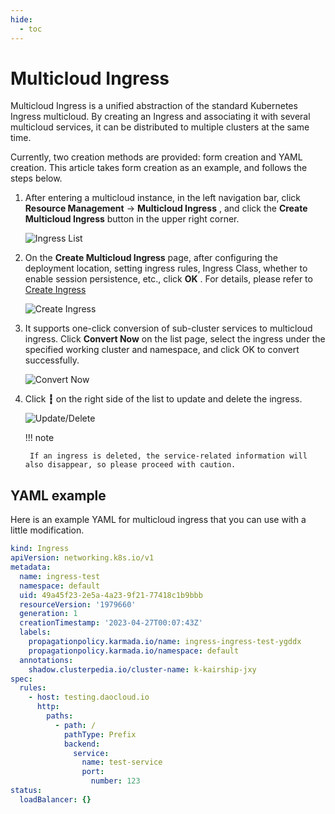 ```yaml
---
hide:
  - toc
---
```


# Multicloud Ingress

Multicloud Ingress is a unified abstraction of the standard Kubernetes Ingress multicloud. By creating an Ingress and associating it with several multicloud services, it can be distributed to multiple clusters at the same time.

Currently, two creation methods are provided: form creation and YAML creation. This article takes form creation as an example, and follows the steps below.

1. After entering a multicloud instance, in the left navigation bar, click __Resource Management__ -> __Multicloud Ingress__ , and click the __Create Multicloud Ingress__ button in the upper right corner.

    ![Ingress List](https://docs.daocloud.io/daocloud-docs-images/docs/en/docs/kairship/images/create-ingress01.png)

2. On the __Create Multicloud Ingress__ page, after configuring the deployment location, setting ingress rules, Ingress Class, whether to enable session persistence, etc., click __OK__ . For details, please refer to [Create Ingress](../../kpanda/user-guide/network/create-ingress.md)

    ![Create Ingress](https://docs.daocloud.io/daocloud-docs-images/docs/en/docs/kairship/images/create-ingress02.png)

3. It supports one-click conversion of sub-cluster services to multicloud ingress. Click __Convert Now__ on the list page, select the ingress under the specified working cluster and namespace, and click OK to convert successfully.

    ![Convert Now](https://docs.daocloud.io/daocloud-docs-images/docs/en/docs/kairship/images/create-ingress03.png)

4. Click __┇__ on the right side of the list to update and delete the ingress.

    ![Update/Delete](https://docs.daocloud.io/daocloud-docs-images/docs/en/docs/kairship/images/create-ingress04.png)

    !!! note

        If an ingress is deleted, the service-related information will also disappear, so please proceed with caution.

## YAML example

Here is an example YAML for multicloud ingress that you can use with a little modification.

```yaml
kind: Ingress
apiVersion: networking.k8s.io/v1
metadata:
  name: ingress-test
  namespace: default
  uid: 49a45f23-2e5a-4a23-9f21-77418c1b9bbb
  resourceVersion: '1979660'
  generation: 1
  creationTimestamp: '2023-04-27T00:07:43Z'
  labels:
    propagationpolicy.karmada.io/name: ingress-ingress-test-ygddx
    propagationpolicy.karmada.io/namespace: default
  annotations:
    shadow.clusterpedia.io/cluster-name: k-kairship-jxy
spec:
  rules:
    - host: testing.daocloud.io
      http:
        paths:
          - path: /
            pathType: Prefix
            backend:
              service:
                name: test-service
                port:
                  number: 123
status:
  loadBalancer: {}
```
